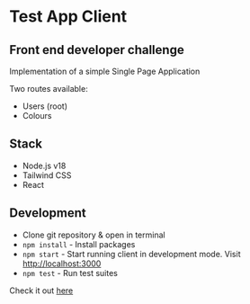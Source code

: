 # Test App Client

## Front end developer challenge

Implementation of a simple Single Page Application

Two routes available:

- Users (root)
- Colours

## Stack

- Node.js v18
- Tailwind CSS
- React

## Development

- Clone git repository & open in terminal
- `npm install` - Install packages
- `npm start` - Start running client in development mode. Visit <http://localhost:3000>
- `npm test` - Run test suites

Check it out [here](https://test-app-otaiga.vercel.app/)
